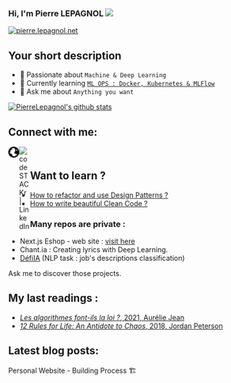 ### Hi, I'm Pierre LEPAGNOL <img src="https://media.giphy.com/media/hvRJCLFzcasrR4ia7z/giphy.gif" width="25px">
[![pierre.lepagnol.net](https://img.shields.io/badge/pierre.lepagnol.net-MyWebSite-green?style=flat-square)](https://pierre.lepagnol.net)
## Your short description
- 🔭 Passionate about `Machine & Deep Learning`
- 🌱 Currently learning [`ML OPS : Docker, Kubernetes & MLFlow`](https://www.coursera.org/learn/mlops-fundamentals/home/welcome)
- 💬 Ask me about `Anything you want`

<!-- Also feel free to update second URL to any URL -->
[![PierreLepagnol's github stats](https://github-readme-stats.vercel.app/api?username=PierreLepagnol&count_private=true&include_all_commits=true&theme=merko)](https://google.com)
## Connect with me:
[<img align="left" alt="codeSTACKr.com" width="22px" src="https://raw.githubusercontent.com/iconic/open-iconic/master/svg/globe.svg" />][website]
[<img align="left" alt="codeSTACKr | LinkedIn" width="22px" src="https://cdn.jsdelivr.net/npm/simple-icons@v3/icons/linkedin.svg" />][linkedin]
<br />
## Want to learn ?
- [How to refactor and use Design Patterns ?](https://refactoring.guru/)
- [How to write beautiful Clean Code ?](https://youtu.be/03gGkTzvP1Y)

 ### Many repos are private :
  * Next.js Eshop - web site : [visit here](https://end-of-campain.d2d465kxchln5s.amplifyapp.com/)
  * Chant.ia : Creating lyrics with Deep Learning.
  * [DéfiIA](https://www.kaggle.com/c/defi-ia-insa-toulouse/leaderboard) (NLP task : job's descriptions classification) 

Ask me to discover those projects.

## My last readings :
* [*Les algorithmes font-ils la loi ?*, 2021, Aurélie Jean](https://livre.fnac.com/a16080002/Aurelie-Jean-Les-algorithmes-font-ils-la-loi)
* [*12 Rules for Life: An Antidote to Chaos*, 2018, Jordan Peterson](https://www.goodreads.com/book/show/30257963-12-rules-for-life)

## Latest blog posts:
Personal Website - Building Process :building_construction:
<!-- BLOG-POST-LIST:START -->
<!-- BLOG-POST-LIST:END -->
<!-- This section you create this variables that are used above -->
[website]: pierre.lepagnol.net  
[linkedin]: https://www.linkedin.com/in/pierre-lepagnol
